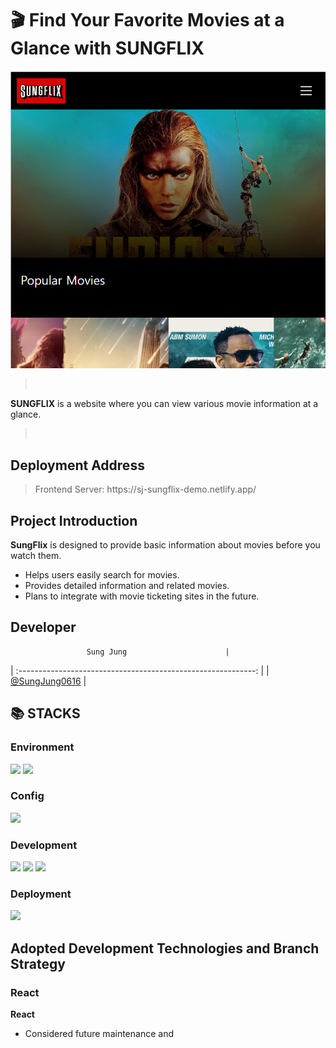 # 🎬 Find Your Favorite Movies at a Glance with SUNGFLIX

![image](./public/image/main.png)

> <br>

**SUNGFLIX** is a website where you can view various movie information at a glance.

> <br>

## Deployment Address

> <div>Frontend Server: https://sj-sungflix-demo.netlify.app/</div>

## Project Introduction

**SungFlix** is designed to provide basic information about movies before you watch them.

- Helps users easily search for movies.
- Provides detailed information and related movies.
- Plans to integrate with movie ticketing sites in the future.
  <br>

## Developer

                     Sung Jung                      |

| :-----------------------------------------------------------: |
| [@SungJung0616](https://github.com/SungJung0616) |
<br>

## 📚 STACKS

### Environment

<img src="https://img.shields.io/badge/git-F05032?style=for-the-badge&logo=git&logoColor=white"> 
<img src="https://img.shields.io/badge/github-181717?style=for-the-badge&logo=github&logoColor=white">

### Config

<img src="https://img.shields.io/badge/NPM-%23CB3837.svg?style=for-the-badge&logo=npm&logoColor=white">

### Development

<img src="https://img.shields.io/badge/react-61DAFB?style=for-the-badge&logo=react&logoColor=black"> 
<img src="https://img.shields.io/badge/bootstrap-7952B3?style=for-the-badge&logo=bootstrap&logoColor=white"> 
<img src="https://img.shields.io/badge/javascript-F7DF1E?style=for-the-badge&logo=javascript&logoColor=black">

### Deployment

<img src="https://img.shields.io/badge/netlify-%23000000.svg?style=for-the-badge&logo=netlify&logoColor=#00C7B7">
<br>

## Adopted Development Technologies and Branch Strategy

### React

**React**

- Considered future maintenance and
